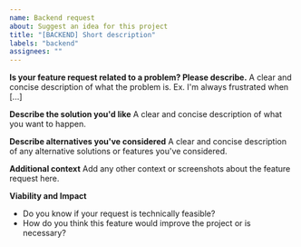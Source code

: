 ```yaml
---
name: Backend request
about: Suggest an idea for this project
title: "[BACKEND] Short description"
labels: "backend"
assignees: ""
---
```


**Is your feature request related to a problem? Please describe.**
A clear and concise description of what the problem is. Ex. I'm always frustrated when [...]

**Describe the solution you'd like**
A clear and concise description of what you want to happen.

**Describe alternatives you've considered**
A clear and concise description of any alternative solutions or features you've considered.

**Additional context**
Add any other context or screenshots about the feature request here.

**Viability and Impact**

- Do you know if your request is technically feasible?
- How do you think this feature would improve the project or is necessary?
